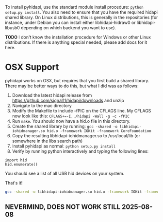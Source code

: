 To install pyhidapi, use the standard module install procedure: `python setup.py install`.  You also need to ensure that you have the required hidapi shared library.  On Linux distributions, this is generally in the repositories (for instance, under Debian you can install either libhidapi-hidraw0 or libhidapi-libusb0 depending on which backend you want to use).

**TODO** I don't know the installation procedure for Windows or other Linux distributions.  If there is anything special needed, please add docs for it here.

# OSX Support
pyhidapi works on OSX, but requires that you first build a shared library.  There may be better ways to do this, but what I did was as follows:

1. Download the latest hidapi release from https://github.com/signal11/hidapi/downloads and unzip
2. Navigate to the mac directory
3. Modify the Makefile to include -fPIC on the CFLAGS line.  My CFLAGS now look like this: `CFLAGS+=-I../hidapi -Wall -g -c -fPIC`
4. Run `make`.  You should now have a hid.o file in this directory.
5. Create the shared library by running: `gcc -shared -o libhidapi-iohidmanager.so hid.o -framework IOKit -framework CoreFoundation`
6. Copy the resulting libhidapi-iohidmanager.so to /usr/local/lib (or somewhere in the libs search path)
7. Install pyhidapi as normal: `python setup.py install`
8. Verify by running python interactively and typing the following lines:
```
import hid
hid.enumerate()
```
You should see a list of all USB hid devices on your system.

That's it!

```bash
gcc -shared -o libhidapi-iohidmanager.so hid.o -framework IOKit -framework CoreFoundation

```


## NEVERMIND, DOES NOT WORK STILL 2025-08-08